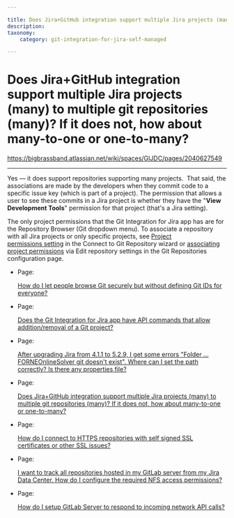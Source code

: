 ```yaml
---

title: Does Jira+GitHub integration support multiple Jira projects (many) to multiple git repositories (many)? If it does not, how about many-to-one or one-to-many?
description:
taxonomy:
    category: git-integration-for-jira-self-managed

---
```


# Does Jira+GitHub integration support multiple Jira projects (many) to multiple git repositories (many)? If it does not, how about many-to-one or one-to-many?

<https://bigbrassband.atlassian.net/wiki/spaces/GIJDC/pages/2040627549>

* * *

Yes — it does support repositories supporting many projects.  That said, the associations are made by the developers when they commit code to a specific issue key (which is part of a project). The permission that allows a user to see these commits in a Jira project is whether they have the "**View Development Tools**" permission for that project (that's a Jira setting).

The only project permissions that the Git Integration for Jira app has are for the Repository Browser (Git dropdown menu). To associate a repository with all Jira projects or only specific projects, see [Project permissions setting](https://bigbrassband.atlassian.net/wiki/spaces/GIJDC/pages/1930397090/Using+the+Connect+Repository+wizard##Settings) in the Connect to Git Repository wizard or [associating project permissions](/wiki/spaces/GIJDC/pages/1930397766/Associating+project+permissions) via Edit repository settings in the Git Repositories configuration page.

*   Page:
    
    [How do I let people browse Git securely but without defining Git IDs for everyone?](/wiki/spaces/GIJDC/pages/2042331224)
    
*   Page:
    
    [Does the Git Integration for Jira app have API commands that allow addition/removal of a Git project?](/wiki/spaces/GIJDC/pages/2040627498)
    
*   Page:
    
    [After upgrading Jira from 4.1.1 to 5.2.9, I get some errors "Folder ... FORNEOnlineSolver git doesn't exist". Where can I set the path correctly? Is there any properties file?](/wiki/spaces/GIJDC/pages/2042331241)
    
*   Page:
    
    [Does Jira+GitHub integration support multiple Jira projects (many) to multiple git repositories (many)? If it does not, how about many-to-one or one-to-many?](/wiki/spaces/GIJDC/pages/2040627549)
    
*   Page:
    
    [How do I connect to HTTPS repositories with self signed SSL certificates or other SSL issues?](/wiki/spaces/GIJDC/pages/2042331271)
    
*   Page:
    
    [I want to track all repositories hosted in my GitLab server from my Jira Data Center. How do I configure the required NFS access permissions?](/wiki/spaces/GIJDC/pages/2040660424)
    
*   Page:
    
    [How do I setup GitLab Server to respond to incoming network API calls?](/wiki/spaces/GIJDC/pages/2040627711)